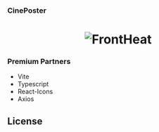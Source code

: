 ### CinePoster


<h1 align="center">
  <img alt="FrontHeat" title="#FrontHeat" src=""/>
</h1>



### Premium Partners

- Vite
- Typescript
- React-Icons
- Axios

## License